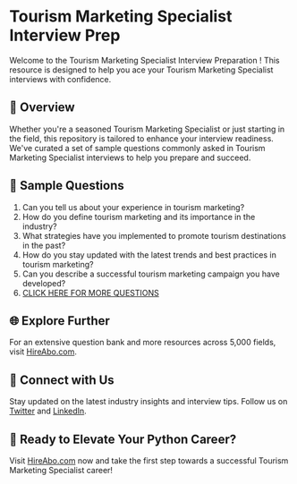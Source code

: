 # Tourism Marketing Specialist Interview Prep

Welcome to the Tourism Marketing Specialist Interview Preparation ! This resource is designed to help you ace your Tourism Marketing Specialist interviews with confidence.

## 🚀 Overview

Whether you're a seasoned Tourism Marketing Specialist or just starting in the field, this repository is tailored to enhance your interview readiness. We've curated a set of sample questions commonly asked in Tourism Marketing Specialist interviews to help you prepare and succeed.

## 📝 Sample Questions

1. Can you tell us about your experience in tourism marketing?
2. How do you define tourism marketing and its importance in the industry?
3. What strategies have you implemented to promote tourism destinations in the past?
4. How do you stay updated with the latest trends and best practices in tourism marketing?
5. Can you describe a successful tourism marketing campaign you have developed?
6. [CLICK HERE FOR MORE QUESTIONS](https://hireabo.com/job/11_1_3/Tourism%20Marketing%20Specialist)

## 🌐 Explore Further

For an extensive question bank and more resources across 5,000 fields, visit [HireAbo.com](https://www.hireabo.com).

## 📱 Connect with Us

Stay updated on the latest industry insights and interview tips. Follow us on [Twitter](https://twitter.com/hireabo) and [LinkedIn](https://www.linkedin.com/in/hire-abo-3609972a8/).

## 🚀 Ready to Elevate Your Python Career?

Visit [HireAbo.com](https://www.hireabo.com) now and take the first step towards a successful Tourism Marketing Specialist career!